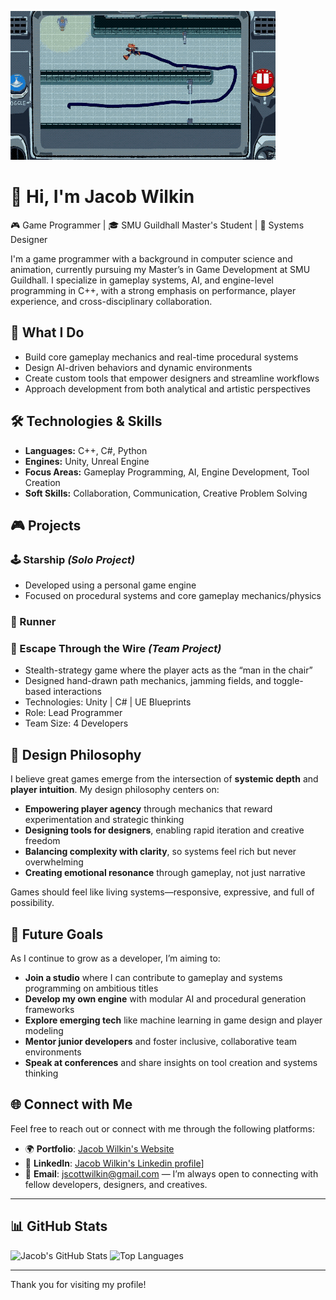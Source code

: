 ![Jacob Wilkin's Profile Banner](https://github.com/jswilkinSMU/jswilkinSMU/blob/main/escapettw%20(1).gif)

# 👋 Hi, I'm Jacob Wilkin

🎮 Game Programmer | 🎓 SMU Guildhall Master's Student | 🧠 Systems Designer

I'm a game programmer with a background in computer science and animation, currently pursuing my Master’s in Game Development at SMU Guildhall. I specialize in gameplay systems, AI, and engine-level programming in C++, with a strong emphasis on performance, player experience, and cross-disciplinary collaboration.

## 🧠 What I Do

- Build core gameplay mechanics and real-time procedural systems
- Design AI-driven behaviors and dynamic environments
- Create custom tools that empower designers and streamline workflows
- Approach development from both analytical and artistic perspectives

## 🛠️ Technologies & Skills

- **Languages:** C++, C#, Python
- **Engines:** Unity, Unreal Engine
- **Focus Areas:** Gameplay Programming, AI, Engine Development, Tool Creation
- **Soft Skills:** Collaboration, Communication, Creative Problem Solving

## 🎮 Projects

### 🕹️ Starship *(Solo Project)*
- Developed using a personal game engine
- Focused on procedural systems and core gameplay mechanics/physics

### 🚀 Runner

### 🧠 Escape Through the Wire *(Team Project)*
- Stealth-strategy game where the player acts as the “man in the chair”
- Designed hand-drawn path mechanics, jamming fields, and toggle-based interactions
- Technologies: Unity | C# | UE Blueprints
- Role: Lead Programmer
- Team Size: 4 Developers

## 🎯 Design Philosophy

I believe great games emerge from the intersection of **systemic depth** and **player intuition**. My design philosophy centers on:

- **Empowering player agency** through mechanics that reward experimentation and strategic thinking
- **Designing tools for designers**, enabling rapid iteration and creative freedom
- **Balancing complexity with clarity**, so systems feel rich but never overwhelming
- **Creating emotional resonance** through gameplay, not just narrative

Games should feel like living systems—responsive, expressive, and full of possibility.

## 🚀 Future Goals

As I continue to grow as a developer, I’m aiming to:

- **Join a studio** where I can contribute to gameplay and systems programming on ambitious titles
- **Develop my own engine** with modular AI and procedural generation frameworks
- **Explore emerging tech** like machine learning in game design and player modeling
- **Mentor junior developers** and foster inclusive, collaborative team environments
- **Speak at conferences** and share insights on tool creation and systems thinking

## 🌐 Connect with Me

Feel free to reach out or connect with me through the following platforms:

- 🌍 **Portfolio**: [Jacob Wilkin's Website](https://sites.google.com/view/jacobwilkin/home)
- 💼 **LinkedIn**: [Jacob Wilkin's Linkedin profile](https://www.linkedin.com/in/jacob-wilkin-6ba91b231/)]
- 📧 **Email**: [jscottwilkin@gmail.com](mailto:jscottwilkin@gmail.com)  — I’m always open to connecting with fellow developers, designers, and creatives.

---

## 📊 GitHub Stats

![Jacob's GitHub Stats](https://github-readme-stats.vercel.app/api?username=jswilkinSMU&show_icons=true&theme=radical)
![Top Languages](https://github-readme-stats.vercel.app/api/top-langs/?username=jswilkinSMU&layout=compact&theme=radical)

---

Thank you for visiting my profile!
